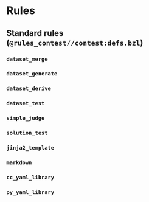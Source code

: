 # Rules

## Standard rules (`@rules_contest//contest:defs.bzl`)

### `dataset_merge`

### `dataset_generate`

### `dataset_derive`

### `dataset_test`

### `simple_judge`

### `solution_test`

### `jinja2_template`

### `markdown`

### `cc_yaml_library`

### `py_yaml_library`
